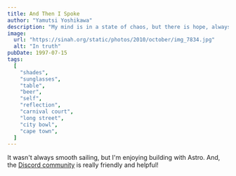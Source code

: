 ```yaml
---
title: And Then I Spoke
author: "Yamutsi Yoshikawa"
description: "My mind is in a state of chaos, but there is hope, always"
image:
  url: "https://sinah.org/static/photos/2010/october/img_7834.jpg"
  alt: "In truth"
pubDate: 1997-07-15
tags:
  [
    "shades",
    "sunglasses",
    "table",
    "beer",
    "self",
    "reflection",
    "carnival court",
    "long street",
    "city bowl",
    "cape town",
  ]
---
```


It wasn't always smooth sailing, but I'm enjoying building with Astro. And, the [Discord community](https://astro.build/chat) is really friendly and helpful!

